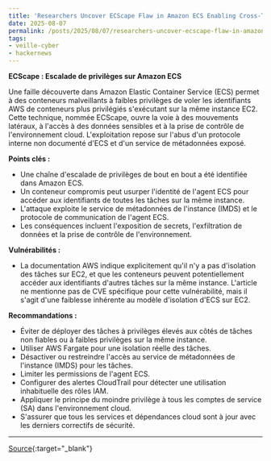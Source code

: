 ```yaml
---
title: 'Researchers Uncover ECScape Flaw in Amazon ECS Enabling Cross-Task Credential Theft'
date: 2025-08-07
permalink: /posts/2025/08/07/researchers-uncover-ecscape-flaw-in-amazon-ecs-enabling-cross-task-credential-theft/
tags:
- veille-cyber
- hackernews
---
```

**ECScape : Escalade de privilèges sur Amazon ECS**

Une faille découverte dans Amazon Elastic Container Service (ECS) permet à des conteneurs malveillants à faibles privilèges de voler les identifiants AWS de conteneurs plus privilégiés s'exécutant sur la même instance EC2. Cette technique, nommée ECScape, ouvre la voie à des mouvements latéraux, à l'accès à des données sensibles et à la prise de contrôle de l'environnement cloud. L'exploitation repose sur l'abus d'un protocole interne non documenté d'ECS et d'un service de métadonnées exposé.

**Points clés :**

*   Une chaîne d'escalade de privilèges de bout en bout a été identifiée dans Amazon ECS.
*   Un conteneur compromis peut usurper l'identité de l'agent ECS pour accéder aux identifiants de toutes les tâches sur la même instance.
*   L'attaque exploite le service de métadonnées de l'instance (IMDS) et le protocole de communication de l'agent ECS.
*   Les conséquences incluent l'exposition de secrets, l'exfiltration de données et la prise de contrôle de l'environnement.

**Vulnérabilités :**

*   La documentation AWS indique explicitement qu'il n'y a pas d'isolation des tâches sur EC2, et que les conteneurs peuvent potentiellement accéder aux identifiants d'autres tâches sur la même instance. L'article ne mentionne pas de CVE spécifique pour cette vulnérabilité, mais il s'agit d'une faiblesse inhérente au modèle d'isolation d'ECS sur EC2.

**Recommandations :**

*   Éviter de déployer des tâches à privilèges élevés aux côtés de tâches non fiables ou à faibles privilèges sur la même instance.
*   Utiliser AWS Fargate pour une isolation réelle des tâches.
*   Désactiver ou restreindre l'accès au service de métadonnées de l'instance (IMDS) pour les tâches.
*   Limiter les permissions de l'agent ECS.
*   Configurer des alertes CloudTrail pour détecter une utilisation inhabituelle des rôles IAM.
*   Appliquer le principe du moindre privilège à tous les comptes de service (SA) dans l'environnement cloud.
*   S'assurer que tous les services et dépendances cloud sont à jour avec les derniers correctifs de sécurité.

---
[Source](https://thehackernews.com/2025/08/researchers-uncover-ecscape-flaw-in.html){:target="_blank"}
